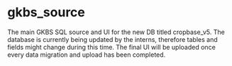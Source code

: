 # gkbs_source
The main GKBS SQL source and UI for the new DB titled cropbase_v5. The database is currently being updated by the interns, therefore tables and fields might change during this time. The final UI will be uploaded once every data migration and upload has been completed.


